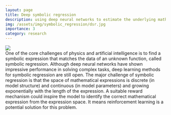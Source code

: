 ```yaml
---
layout: page
title: Deep symbolic regression
description: using deep neural networks to estimate the underlying mathematical expressions describing a given dataset.
img: /assets/img/symbolic_regression/dsr.jpg
importance: 3
category: research
---
```


<div class="post">
    <div class="profile float-right w-50">
        <img class="img-fluid" src="{{ 'symbolic_regression/dsr.jpg' | prepend: '/assets/img/' | relative_url }}"/>
    </div>
</div>
One of the core challenges of physics and artificial intelligence is to find a symbolic expression that matches the data of an unknown function, called symbolic regression. Although deep neural networks have shown impressive performance in solving complex tasks, deep learning methods for symbolic regression are still open. The major challenge of symbolic regression is that the space of mathematical expressions is discrete (in model structure) and continuous (in model parameters) and growing exponentially with the length of the expression. A suitable reward mechanism could inspire the model to identify the correct mathematical expression from the expression space. It means reinforcement learning is a potential solution for this problem.